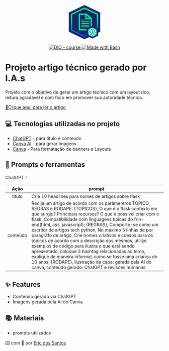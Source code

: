 <p align="center">
    <img width="100" src="assets/emblema.png">
</p>


<p align="center">
  <a href="https://dio.me/"><img src="https://img.shields.io/badge/DIO-Course-28DA77?logo=youtube" alt="DIO - course">
  </a>
  <a href="https://www.gnu.org/software/bash/" title="Go to Bash homepage"><img src="https://img.shields.io/badge/Prompt-Project-blue?logo=gnu-bash&amp;logoColor=white" alt="Made with Bash">
  </a>
</p>


# Projeto artigo técnico gerado por I.A.s

Projeto com o objetivo de gerar um artigo técnico com um layout rico, leitura agradável e com foco em promover sua autoridade técnica.

<a href="https://web.dio.me/articles/explorando-o-mundo-do-flask-do-surgimento-aos-recursos-principais?back=%2Farticles&page=1&order=oldest" title="View PDF now"> 📕Clique aqui para ler o artigo</a>

## 💻 Tecnologias utilizadas no projeto

- [ChatGPT](https://chat.openai.com/) - para título e conteúdo
- [Canva AI](https://www.canva.com/pt_br/gerador-imagem-ia/) - para gerar imagens
- [Canva](https://www.canva.com/pt_br/about/) - Para formatação de banners e Layouts

## 📄 Prompts e ferramentas


ChatGPT：

|   Ação   | prompt                                                                                                                                                                                                                                                                         |
| :------: | ------------------------------------------------------------------------------------------------------------------------------------------------------------------------------------------------------------------------------------------------------------------------------ |
|  título  | Crie 10 headlines para nomes de artigos sobre flask                                                                                                                                                                                                    |
| conteúdo | Redija um artigo de acordo com os parâmentros TOPICO, REGRAS e RODAPE: {TOPICOS}, O que é o flask contexto em que surgiu? Principais recursos? O que é possível criar com o flask, Compatibilidade com linguagens típicas do frin-end(html, css, javascript); {REGRAS}, Comporte-se como um escritor de artigos tech python, No máximo 5 linhas de por paragráfo de artigo, Crie nomes criativos e coesos para os tópicos de acordo com a descrição dos mesmos, utilize exemplos de código para ilustra o que está sendo apresentado, coloque 3 hashtag relacionadas ao tema, explique de maneira informal, como se fosse uma criança de 10 anos; {RODAPE}, Ilustração de capa: gerada pela AI do canva, conteúdo gerado: ChatGPT e revisões humanas |

## ✨ Features

- Conteúdo gerado via ChatGPT
- Imagens gerada pela AI do Canva

## 📚 Materiais

- prompts utilizados

⌨️ com 💜 por [Eric dos Santos](https://github.com/ericshantos)
